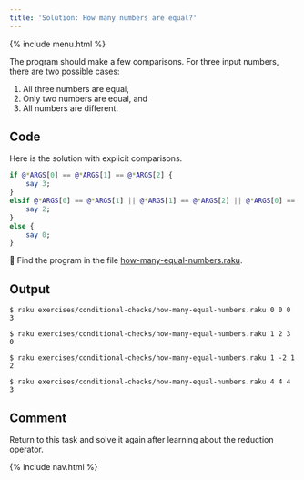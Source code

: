```yaml
---
title: 'Solution: How many numbers are equal?'
---
```


{% include menu.html %}

The program should make a few comparisons. For three input numbers, there are two possible cases:

1. All three numbers are equal,
1. Only two numbers are equal, and
1. All numbers are different.

## Code

Here is the solution with explicit comparisons.

```raku
if @*ARGS[0] == @*ARGS[1] == @*ARGS[2] {
    say 3;
}
elsif @*ARGS[0] == @*ARGS[1] || @*ARGS[1] == @*ARGS[2] || @*ARGS[0] == @*ARGS[2] {
    say 2;
}
else {
    say 0;
}
```

🦋 Find the program in the file [how-many-equal-numbers.raku](https://github.com/ash/raku-course/blob/master/essentials/conditional-checks/exercises/how-many-equal-numbers.raku).

## Output

```console
$ raku exercises/conditional-checks/how-many-equal-numbers.raku 0 0 0
3

$ raku exercises/conditional-checks/how-many-equal-numbers.raku 1 2 3
0

$ raku exercises/conditional-checks/how-many-equal-numbers.raku 1 -2 1
2

$ raku exercises/conditional-checks/how-many-equal-numbers.raku 4 4 4 
3
```

## Comment

Return to this task and solve it again after learning about the reduction operator.

{% include nav.html %}

